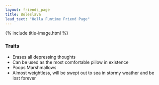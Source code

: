 ```yaml
---
layout: friends_page
title: Boleslava
lead_text: "Hella Funtime Friend Page" 
---
```

{% include title-image.html %}

### Traits

* Erases all depressing thoughts
* Can be used as the most comfortable pillow in existence
* Poops Marshmallows
* Almost weightless, will be swept out to sea in stormy weather and be lost forever

